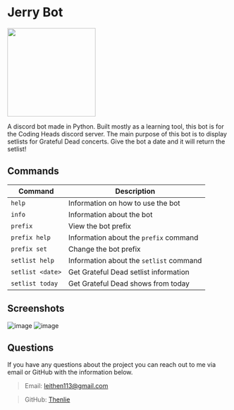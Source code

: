 # Jerry Bot

<img src="https://user-images.githubusercontent.com/41388783/186248119-cd22a67d-8142-4c87-b843-75c55087086a.jpg" width="200px"></img>

A discord bot made in Python. Built mostly as a learning tool, this bot is for the Coding Heads discord server. The main purpose of this bot is to display setlists for Grateful Dead concerts. Give the bot a date and it will return the setlist! 

## Commands

| Command      | Description |
| ----------- | ----------- |
| `help` | Information on how to use the bot |
| `info` | Information about the bot |
| `prefix` | View the bot prefix |
| `prefix help` | Information about the `prefix` command |
| `prefix set` | Change the bot prefix |
| `setlist help` | Information about the `setlist` command |
| `setlist <date>` | Get Grateful Dead setlist information |
| `setlist today` | Get Grateful Dead shows from today |

## Screenshots

![image](https://user-images.githubusercontent.com/41388783/187998424-34a42733-9c4a-4191-8435-6c65d0884ca5.png)
![image](https://user-images.githubusercontent.com/41388783/187998540-a2d21e09-b4f2-47ac-8146-601c74167ac6.png)

## Questions

If you have any questions about the project you can reach out to me via email or GitHub with the information below. 

>Email: leithen113@gmail.com 

>GitHub: [Thenlie](https://github.com/Thenlie)
